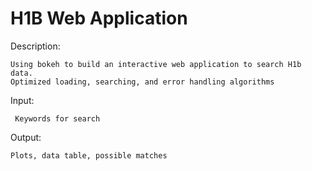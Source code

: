 # H1B Web Application
	
Description:

    Using bokeh to build an interactive web application to search H1b data.
    Optimized loading, searching, and error handling algorithms

Input:

     Keywords for search
    		

Output:

    Plots, data table, possible matches
